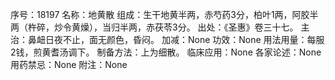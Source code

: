 序号：18197
名称：地黄散
组成：生干地黄半两，赤芍药3分，柏叶1两，阿胶半两（杵碎，炒令黄燥），当归半两，赤茯苓3分。
出处：《圣惠》卷三十七。
主治：鼻衄日夜不止，面无颜色，昏闷。
加减：None
功效：None
用法用量：每服2钱，煎黄耆汤调下。
制备方法：上为细散。
临床应用：None
各家论述：None
用药禁忌：None
附注：None
